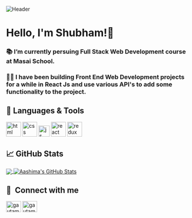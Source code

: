![Header](https://drjplopes.com/media/BlogBanners/Hello-World_Banner.png)

# Hello, I'm Shubham!👋

### 📚 I’m currently persuing Full Stack Web Development course at Masai School.
### 👨‍💻 I have been building Front End Web Development projects for a while in React Js and use various API's to add some functionality to the project.


## 🔧 Languages & Tools
<p align='left'>
  <img src="https://upload.wikimedia.org/wikipedia/commons/thumb/6/61/HTML5_logo_and_wordmark.svg/2048px-HTML5_logo_and_wordmark.svg.png" alt="html" width="40" height="40">
  <img src='https://upload.wikimedia.org/wikipedia/commons/thumb/d/d5/CSS3_logo_and_wordmark.svg/1200px-CSS3_logo_and_wordmark.svg.png' alt="css" width="40" height="40">
  <img src='https://upload.wikimedia.org/wikipedia/commons/6/6a/JavaScript-logo.png' height='30' width='auto' alt="js">
   <img src="https://upload.wikimedia.org/wikipedia/commons/thumb/a/a7/React-icon.svg/1280px-React-icon.svg.png" alt="react" width="auto" height="40"/>
   <img src="https://lh3.googleusercontent.com/proxy/BZLlKKKRm2qQTtfja9R2fO40NIw-p7IS2NtiRKNwHG6iwT4Vmh0rVpWNs-iOOdY8HFUIU3BhS0Kbf6pUTEWwzzBX7UMIcG4L" alt="redux" width="40" height="40"/>
</p>



## &#x1f4c8; GitHub Stats
<a href="https://github.com/rawat2511/rawat2511">
  <img align="center" src="https://github-readme-stats.vercel.app/api/top-langs/?username=rawat2511&title_color=ffffff&text_color=c9cacc&icon_color=2bbc8a&bg_color=1d1f21&langs_count=3" />
</a>
<a href="https://github.com/rawat2511/rawat2511">
  <img align="center" src="https://github-readme-stats.vercel.app/api?username=rawat2511&show_icons=true&line_height=27&count_private=true&title_color=ffffff&text_color=c9cacc&icon_color=2bbc8a&bg_color=1d1f21" alt="Aashima's GitHub Stats" />
</a>


## 🔗 &nbsp;**Connect with me**
<p align="left">
<a href="https://twitter.com/Shubham_2511" target="blank"><img align="center" src="https://raw.githubusercontent.com/rahuldkjain/github-profile-readme-generator/master/src/images/icons/Social/twitter.svg" alt="gautamkrishnar" height="30" width="40" /></a>
<a href="https://linkedin.com/in/shubham2511" target="blank"><img align="center" src="https://raw.githubusercontent.com/rahuldkjain/github-profile-readme-generator/master/src/images/icons/Social/linked-in-alt.svg" alt="gautamkrishnar" height="30" width="40" /></a>
  


